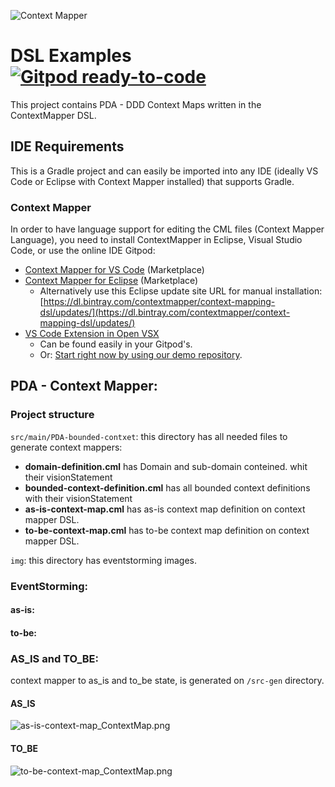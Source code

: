 ![Context Mapper](https://raw.githubusercontent.com/wiki/ContextMapper/context-mapper-dsl/logo/cm-logo-github-small.png)  
# DSL Examples [![Gitpod ready-to-code](https://img.shields.io/badge/Gitpod-ready--to--code-blue?logo=gitpod)](https://github.com/FelipeGarcia01/context-mapper/pull/3#:~:text=Code-,Open,-add%20normalization%20context) 

This project contains PDA - DDD Context Maps written in the ContextMapper DSL.

## IDE Requirements
This is a Gradle project and can easily be imported into any IDE (ideally VS Code or Eclipse with Context Mapper installed) that supports Gradle.

### Context Mapper
In order to have language support for editing the CML files (Context Mapper Language), you need to install ContextMapper in Eclipse, Visual Studio Code, or use the online IDE Gitpod:

 * [Context Mapper for VS Code](https://marketplace.visualstudio.com/items?itemName=contextmapper.context-mapper-vscode-extension) (Marketplace)
 * [Context Mapper for Eclipse](https://marketplace.eclipse.org/content/context-mapper) (Marketplace)
   * Alternatively use this Eclipse update site URL for manual installation: 
     <br>[https://dl.bintray.com/contextmapper/context-mapping-dsl/updates/](https://dl.bintray.com/contextmapper/context-mapping-dsl/updates/)
 * [VS Code Extension in Open VSX](https://open-vsx.org/extension/contextmapper/context-mapper-vscode-extension)
   * Can be found easily in your Gitpod's.
   * Or: [Start right now by using our demo repository](https://contextmapper.org/demo/).


## PDA - Context Mapper:

### Project structure

```src/main/PDA-bounded-contxet```: this directory has all needed files to generate context mappers: 
* **domain-definition.cml** has Domain and sub-domain conteined. whit their visionStatement
* **bounded-context-definition.cml** has all bounded context definitions with their visionStatement
* **as-is-context-map.cml** has as-is context map definition on context mapper DSL.
* **to-be-context-map.cml** has to-be context map definition on context mapper DSL.

```img```: this directory has eventstorming images. 

### EventStorming: 
#### as-is: 
#### to-be: 


### AS_IS and TO_BE: 
context mapper to as_is and to_be state, is generated on ```/src-gen``` directory.

#### AS_IS
![as-is-context-map_ContextMap.png](./src-gen/as-is-context-map_ContextMap.png)

#### TO_BE
![to-be-context-map_ContextMap.png](./src-gen/to-be-context-map_ContextMap.png)




